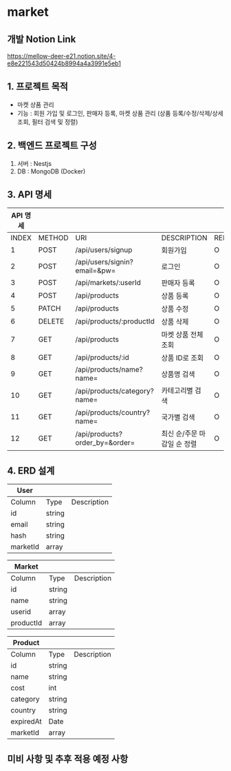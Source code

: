 # market

## 개발 Notion Link
https://mellow-deer-e21.notion.site/4-e8e221543d50424b8994a4a3991e5eb1

## 1. 프로젝트 목적
- 마켓 상품 관리
- 기능 : 회원 가입 및 로그인, 판매자 등록, 마켓 상품 관리 (상품 등록/수정/삭제/상세조회, 필터 검색 및 정렬)

## 2. 백엔드 프로젝트 구성
1) 서버 : Nestjs
2) DB : MongoDB (Docker)

## 3. API 명세
| API 명세 |  |  |  |  |
| --- | --- | --- | --- | --- |
| INDEX | METHOD | URI | DESCRIPTION | REMARK |
| 1 | POST | /api/users/signup | 회원가입 | O |
| 2 | POST | /api/users/signin?email=&pw= | 로그인 | O |
| 3 | POST | /api/markets/:userId | 판매자 등록 | O |
| 4 | POST | /api/products | 상품 등록 | O |
| 5 | PATCH | /api/products | 상품 수정 | O |
| 6 | DELETE | /api/products/:productId | 상품 삭제 | O |
| 7 | GET | /api/products | 마켓 상품 전체 조회 | O |
| 8 | GET | /api/products/:id | 상품 ID로 조회 | O |
| 9 | GET | /api/products/name?name= | 상품명 검색 | O |
| 10 | GET | /api/products/category?name= | 카테고리별 검색 | O |
| 11 | GET | /api/products/country?name= | 국가별 검색 | O |
| 12 | GET | /api/products?order_by=&order= | 최신 순/주문 마감일 순 정렬 | O |

## 4. ERD 설계
| User |  |  |
| --- | --- | --- |
| Column | Type | Description |
| id | string |  |
| email | string |  |
| hash | string |  |
| marketId | array |  |

| Market |  |  |
| --- | --- | --- |
| Column | Type | Description |
| id | string |  |
| name | string |  |
| userid | array |  |
| productId | array |  |

| Product |  |  |
| --- | --- | --- |
| Column | Type | Description |
| id | string |  |
| name | string |  |
| cost | int |  |
| category | string |  |
| country | string |  |
| expiredAt | Date |  |
| marketId | array |  |

## 미비 사항 및 추후 적용 예정 사항

